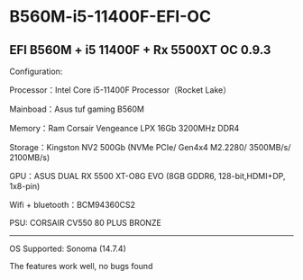 # B560M-i5-11400F-EFI-OC

EFI B560M + i5 11400F + Rx 5500XT
OC 0.9.3
-----------------------------
Configuration:

Processor：Intel Core i5-11400F Processor（Rocket Lake）

Mainboad：Asus tuf gaming B560M

Memory：Ram Corsair Vengeance LPX 16Gb 3200MHz DDR4

Storage：Kingston NV2 500Gb (NVMe PCIe/ Gen4x4 M2.2280/ 3500MB/s/ 2100MB/s)

GPU：ASUS DUAL RX 5500 XT-O8G EVO (8GB GDDR6, 128-bit,HDMI+DP, 1x8-pin)

Wifi + bluetooth：BCM94360CS2

PSU: CORSAIR CV550 80 PLUS BRONZE

-----------------------------
OS Supported: Sonoma (14.7.4)

The features work well, no bugs found
